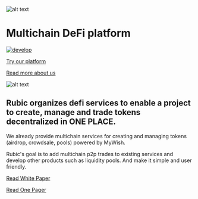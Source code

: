 ![alt text](https://github.com/Cryptorubic/rubic-frontend/blob/master/src/assets/images/rubic-logo.svg "Rubic — Multichain DeFi platform")

# Multichain DeFi platform
[![develop](https://github.com/Cryptorubic/rubic-app/actions/workflows/develop.yml/badge.svg?branch=develop)](https://github.com/Cryptorubic/rubic-app/actions/workflows/develop.yml)

[Try our platform](https://app.rubic.exchange/)

[Read more about us](https://rubic.exchange/)

![alt text](https://github.com/Cryptorubic/rubic-frontend/blob/master/docs/Banner.jpg "")

## Rubic organizes defi services to enable a project to create, manage and trade tokens decentralized in ONE PLACE.
We already provide multichain services for creating and managing tokens (airdrop, crowdsale, pools) powered by MyWish.

Rubic's goal is to add multichain p2p trades to existing services and develop other products such as liquidity pools. And make it simple and user friendly.

[Read White Paper](https://rubic.exchange/assets/WhitePaper.pdf)

[Read One Pager](https://rubic.exchange/assets/pdf/OnePager.pdf)
